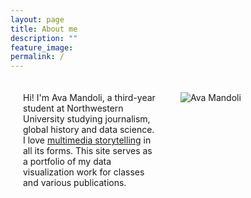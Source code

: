 ```yaml
---
layout: page
title: About me
description: ""
feature_image: 
permalink: /
---
```

<div style="display: flex;">
  <div style="flex: 50%; padding: 20px;">
    <!-- Your text content goes here -->
    Hi! I'm Ava Mandoli, a third-year student at Northwestern University studying journalism, global history and data science. I love <a href="https://avamandoliphotography.weebly.com/">multimedia storytelling</a> in all its forms. This site serves as a portfolio of my data visualization work for classes and various publications. 
  </div>
  <div style="flex: 50%; padding: 20px;">
    <!-- Your image goes here -->
    <img src="/images/profile_photo.jpeg" alt = "Ava Mandoli">
    
  </div>
</div>
